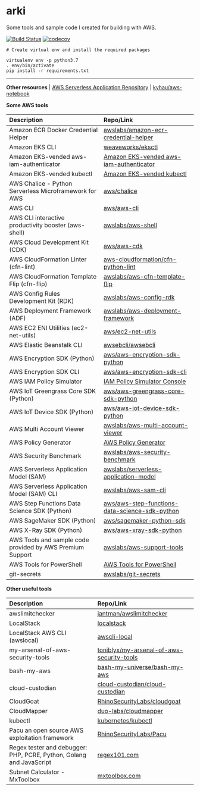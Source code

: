 # arki

Some tools and sample code I created for building with AWS.

[![Build Status](https://travis-ci.org/kyhau/arki.svg?branch=master)](https://travis-ci.org/kyhau/arki)
[![codecov](https://codecov.io/gh/kyhau/arki/branch/master/graph/badge.svg)](https://codecov.io/gh/kyhau/arki)

```
# Create virtual env and install the required packages

virtualenv env -p python3.7
. env/bin/activate
pip install -r requirements.txt
```

---
**Other resources**
| [AWS Serverless Application Repository](https://aws.amazon.com/serverless/serverlessrepo/)
| [kyhau/aws-notebook](https://github.com/kyhau/aws-notebook)

**Some AWS tools**

| Description | Repo/Link |
| :--- | :--- |
| Amazon ECR Docker Credential Helper | [awslabs/amazon-ecr-credential-helper](https://github.com/awslabs/amazon-ecr-credential-helper) |
| Amazon EKS CLI | [weaveworks/eksctl](https://github.com/weaveworks/eksctl) |
| Amazon EKS-vended aws-iam-authenticator | [Amazon EKS-vended aws-iam-authenticator](https://docs.aws.amazon.com/eks/latest/userguide/install-aws-iam-authenticator.html) |
| Amazon EKS-vended kubectl | [Amazon EKS-vended kubectl](https://docs.aws.amazon.com/eks/latest/userguide/install-kubectl.html) |
| AWS Chalice - Python Serverless Microframework for AWS | [aws/chalice](https://github.com/aws/chalice) |
| AWS CLI | [aws/aws-cli](https://github.com/aws/aws-cli) |
| AWS CLI interactive productivity booster (aws-shell) | [awslabs/aws-shell](https://github.com/awslabs/aws-shell) |
| AWS Cloud Development Kit (CDK) | [aws/aws-cdk](https://github.com/aws/aws-cdk) |
| AWS CloudFormation Linter (cfn-lint)  | [aws-cloudformation/cfn-python-lint](https://github.com/aws-cloudformation/cfn-python-lint) |
| AWS CloudFormation Template Flip (cfn-flip) | [awslabs/aws-cfn-template-flip](https://github.com/awslabs/aws-cfn-template-flip) |
| AWS Config Rules Development Kit (RDK) | [awslabs/aws-config-rdk](https://github.com/awslabs/aws-config-rdk) |
| AWS Deployment Framework (ADF) | [awslabs/aws-deployment-framework](https://github.com/awslabs/aws-deployment-framework) |
| AWS EC2 ENI Utilities (ec2-net-utils)  | [aws/ec2-net-utils](https://github.com/aws/ec2-net-utils) |
| AWS Elastic Beanstalk CLI | [awsebcli/awsebcli](https://github.com/awsebcli/awsebcli) |
| AWS Encryption SDK (Python) | [aws/aws-encryption-sdk-python](https://github.com/aws/aws-encryption-sdk-python) |
| AWS Encryption SDK CLI | [aws/aws-encryption-sdk-cli](https://github.com/aws/aws-encryption-sdk-cli) |
| AWS IAM Policy Simulator | [IAM Policy Simulator Console](https://policysim.aws.amazon.com/) |
| AWS IoT Greengrass Core SDK (Python) | [aws/aws-greengrass-core-sdk-python](https://github.com/aws/aws-greengrass-core-sdk-python) |
| AWS IoT Device SDK (Python) | [aws/aws-iot-device-sdk-python](https://github.com/aws/aws-iot-device-sdk-python) |
| AWS Multi Account Viewer | [awslabs/aws-multi-account-viewer](https://github.com/awslabs/aws-multi-account-viewer) |
| AWS Policy Generator | [AWS Policy Generator](https://awspolicygen.s3.amazonaws.com/policygen.html) |
| AWS Security Benchmark | [awslabs/aws-security-benchmark](https://github.com/awslabs/aws-security-benchmark) |
| AWS Serverless Application Model (SAM) | [awslabs/serverless-application-model](https://github.com/awslabs/serverless-application-model) |
| AWS Serverless Application Model (SAM) CLI | [awslabs/aws-sam-cli](https://github.com/awslabs/aws-sam-cli) |
| AWS Step Functions Data Science SDK (Python) | [aws/aws-step-functions-data-science-sdk-python](https://github.com/aws/aws-step-functions-data-science-sdk-python) |
| AWS SageMaker SDK (Python) | [aws/sagemaker-python-sdk](https://github.com/aws/sagemaker-python-sdk) |
| AWS X-Ray SDK (Python) | [aws/aws-xray-sdk-python](https://github.com/aws/aws-xray-sdk-python) |
| AWS Tools and sample code provided by AWS Premium Support | [awslabs/aws-support-tools](https://github.com/awslabs/aws-support-tools) |
| AWS Tools for PowerShell | [AWS Tools for PowerShell](https://aws.amazon.com/powershell/) |
| git-secrets | [awslabs/git-secrets](https://github.com/awslabs/git-secrets) |


**Other useful tools**

| Description | Repo/Link |
| :--- | :--- |
| awslimitchecker | [jantman/awslimitchecker](https://github.com/jantman/awslimitchecker) |
| LocalStack | [localstack](https://github.com/localstack/localstack) |
| LocalStack AWS CLI (awslocal) | [awscli-local](https://github.com/localstack/awscli-local) |
| my-arsenal-of-aws-security-tools | [toniblyx/my-arsenal-of-aws-security-tools](https://github.com/toniblyx/my-arsenal-of-aws-security-tools) |
| bash-my-aws | [bash-my-universe/bash-my-aws](https://github.com/bash-my-universe/bash-my-aws.git) |
| cloud-custodian | [cloud-custodian/cloud-custodian](https://github.com/cloud-custodian/cloud-custodian) |
| CloudGoat | [RhinoSecurityLabs/cloudgoat](https://github.com/RhinoSecurityLabs/cloudgoat) |
| CloudMapper | [duo-labs/cloudmapper](https://github.com/duo-labs/cloudmapper) |
| kubectl | [kubernetes/kubectl](https://github.com/kubernetes/kubectl) |
| Pacu an open source AWS exploitation framework | [RhinoSecurityLabs/Pacu](https://github.com/RhinoSecurityLabs/pacu) |
| Regex tester and debugger: PHP, PCRE, Python, Golang and JavaScript | [regex101.com](https://regex101.com/) |
| Subnet Calculator - MxToolbox | [mxtoolbox.com](https://mxtoolbox.com/subnetcalculator.aspx) |
